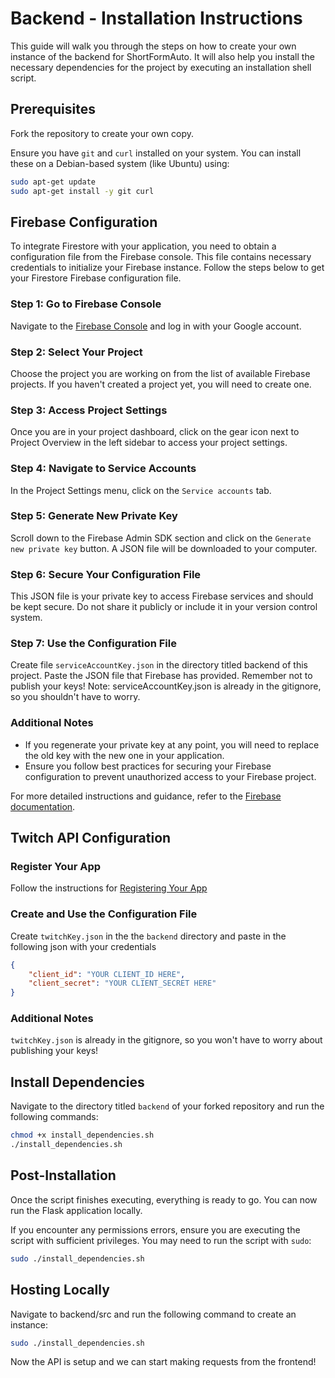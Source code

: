 # Backend - Installation Instructions

This guide will walk you through the steps on how to create your own instance of the backend for ShortFormAuto. It will also help you install the necessary dependencies for the project by executing an installation shell script.

## Prerequisites

Fork the repository to create your own copy.

Ensure you have `git` and `curl` installed on your system. You can install these on a Debian-based system (like Ubuntu) using:

```bash
sudo apt-get update
sudo apt-get install -y git curl
```

## Firebase Configuration 

To integrate Firestore with your application, you need to obtain a configuration file from the Firebase console. This file contains necessary credentials to initialize your Firebase instance. Follow the steps below to get your Firestore Firebase configuration file.

### Step 1: Go to Firebase Console

Navigate to the [Firebase Console](https://console.firebase.google.com/) and log in with your Google account.

### Step 2: Select Your Project

Choose the project you are working on from the list of available Firebase projects. If you haven't created a project yet, you will need to create one.

### Step 3: Access Project Settings

Once you are in your project dashboard, click on the gear icon next to Project Overview in the left sidebar to access your project settings.

### Step 4: Navigate to Service Accounts

In the Project Settings menu, click on the `Service accounts` tab.

### Step 5: Generate New Private Key

Scroll down to the Firebase Admin SDK section and click on the `Generate new private key` button. A JSON file will be downloaded to your computer.

### Step 6: Secure Your Configuration File

This JSON file is your private key to access Firebase services and should be kept secure. Do not share it publicly or include it in your version control system.

### Step 7: Use the Configuration File

Create file `serviceAccountKey.json` in the directory titled backend of this project.  Paste the JSON file that Firebase has provided. Remember not to publish your keys! Note: serviceAccountKey.json is already in the gitignore, so you shouldn't have to worry.

### Additional Notes

- If you regenerate your private key at any point, you will need to replace the old key with the new one in your application.
- Ensure you follow best practices for securing your Firebase configuration to prevent unauthorized access to your Firebase project.

For more detailed instructions and guidance, refer to the [Firebase documentation](https://firebase.google.com/docs).

## Twitch API Configuration

### Register Your App

Follow the instructions for [Registering Your App](https://dev.twitch.tv/docs/authentication/register-app/)

### Create and Use the Configuration File

Create `twitchKey.json` in the the `backend` directory and paste in the following json with your credentials

```json
{
    "client_id": "YOUR CLIENT_ID HERE",
    "client_secret": "YOUR CLIENT_SECRET HERE"
}
```
### Additional Notes

`twitchKey.json` is already in the gitignore, so you won't have to worry about publishing your keys!


## Install Dependencies

Navigate to the directory titled `backend` of your forked repository and run the following commands:

```bash
chmod +x install_dependencies.sh
./install_dependencies.sh
```

## Post-Installation

Once the script finishes executing, everything is ready to go.  You can now run the Flask application locally.

If you encounter any permissions errors, ensure you are executing the script with sufficient privileges. You may need to run the script with `sudo`:

```bash
sudo ./install_dependencies.sh
```

## Hosting Locally

Navigate to backend/src and run the following command to create an instance:

```bash
sudo ./install_dependencies.sh
```

Now the API is setup and we can start making requests from the frontend!

